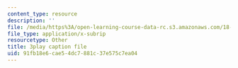 ```yaml
---
content_type: resource
description: ''
file: /media/https%3A/open-learning-course-data-rc.s3.amazonaws.com/18-217-graph-theory-and-additive-combinatorics-fall-2019/91fb18e6cae54dc7881c37e575c7ea04_EnPjyNsEHQM.srt
file_type: application/x-subrip
resourcetype: Other
title: 3play caption file
uid: 91fb18e6-cae5-4dc7-881c-37e575c7ea04
---
```

